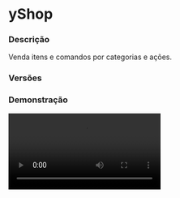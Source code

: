 # yShop
<secondary-label ref="management"/>

### Descrição
Venda itens e comandos por categorias e ações.

### Versões
<secondary-label ref="1.8"/>
<secondary-label ref="1.9"/>
<secondary-label ref="1.10"/>
<secondary-label ref="1.11"/>
<secondary-label ref="1.12"/>
<secondary-label ref="1.13"/>
<secondary-label ref="1.14"/>
<secondary-label ref="1.15"/>
<secondary-label ref="1.16"/>
<secondary-label ref="1.17"/>
<secondary-label ref="1.18"/>
<secondary-label ref="1.19"/>
<secondary-label ref="1.20"/>
<secondary-label ref="1.21"/>

### Demonstração
<video src="//www.youtube.com/watch?v=Ram2Shkpca0"/>


<chapter title="Comandos" id="commands" collapsible="true">
<code-block lang="plain text">/yshop setnpc - Setar o NPC
/yshop delnpc - Deletar o NPC
/yshop reload - Recarregar as configurações</code-block>
</chapter>

<chapter title="Permissões" id="permissions" collapsible="true">
<code-block lang="plain text">yshopv2.admin - Permissão para o /yshop</code-block>
</chapter>

## Configuração
<primary-label ref="config"/>
Confira os arquivos de configuração deste plugin e revise os detalhes para garantir uma implementação correta.

<chapter title="Arquivos de Configuração" collapsible="true">
<chapter title="Estrutura do diretório" collapsible="false">
<code-block lang="plain text" ignore-vars="true">
Estrutura do diretório:
└── yShop/
    ├── categorias/
    │    └── padrao.yml
    ├── menus/
    │    ├── confirmacao.yml
    │    └── confirmacao_venda.yml
    ├── bonus.yml
    ├── commands.yml
    ├── config.yml
    ├── data.yml
    ├── descontos.yml
    ├── economies.yml
    └── messages.yml
</code-block>
</chapter>

<chapter title="categorias" collapsible="true">
<chapter title="padrao.yml" collapsible="true">
<code-block lang="yaml" ignore-vars="true">
<![CDATA[
Comandos: [ 'shop' ] #comandos para abrir (deixe [] para não usar)

Permissao: '' #permissao para abrir

# false = abre o shop se o comando começar com /shop -> exemplo: /shop aa
# true = só abre o shop se o comando for igual a /shop
ComandoIgual: false

Tamanho: 27 #tamanho do inventário

Nome: '&7Loja padrão' #nome do inventário

# Som ao abrir a loja
Som: ''

# Ativar a compra de uma quantia customizada via chat
# Só afeta esta categoria
Quantia chat: true

# Ativar a confirmação da compra no menu
Confirmacao: true
#
Itens:
   Item1:
      # Sistema de permissão para comercializar
      Permissao:
         Permissao: ''
         Mensagem: '&cVocê não tem permissão para comprar este item.'
      # necessário para verificar a quantia disponível no inv
      InvStackVerify: 64
      Slot: 10
      Display:
         material: BRICK
         name: '&cCategoria de blocos'
         lore: [ '&7Clique para comprar blocos' ]
      # Caso não queira usar, apague
      Display-Perm:
         material: BRICK
         name: '&cCategoria de blocos'
         lore: [ '&7Clique para comprar blocos', '', '&cVocê não tem permissão.' ]
      # Ação com botão esquerdo
      Acao:
      - '[abrir]blocos.yml'
      # Ação com botão direito
      Acao direito:
      - '[nenhuma]'
      ## Ações: [comprar], [cmd], [cmd_console], [abrir], [nenhuma]
      Comprar:
         # Permitir que os usuários comprem com desconto
         # Padrão: true, mesmo se não estiver definido na config
         # se quiser false, defina aqui.
         Permitir desconto: true
         Usar itens: true
         Usar comandos: true
         # Ao ativar, cada comando será 1 slot
         # Ele poderá comprar só a quantia de slots disponíveis.
         Contabilizar comandos: true
         # Se essa opção estiver true, ele irá executar o comando pela quantidade que o player escolheu na hora na compra, se estiver false, irá adicionar a placeholder {quantia} no comando.
         Repetir comandos: true
         # Executar os comandos após um delay
         # em ticks -> 20t = 1s
         Comandos delay: 0
         Comandos:
         - 'alerta {player} é bonito'
         # Mensagens customizadas ao comprar
         Messages:
            Chat: '&aObrigado &f{player}&a por comprar!'
            Actionbar: '&aObrigado &f{player}&a por comprar!'
            Title: ''
         Itens:
            Pedra preciosa:
               material: STONE
               amount: 64
               name: '&cPedra preciosa'
               glow: true
               lore: [ '&aVocê é um mago' ]
   #
   Item2:
      Slot: 11
      InvStackVerify: 64
      Display:
         material: IRON_INGOT
         name: '&fAlerta de beleza'
         lore:
            - '&7Seu desconto: {desconto}&7.'
            - '&7Seu bônus: {bonus}&7.'
      # Sistema de comprar apenas 1x
      Onetime:
         Ativar: false
         Display:
            material: IRON_INGOT
            name: '&fAlerta de beleza'
            lore: [ '&cEste item já foi adquirido.' ]
      Custos:
         Custo1:
            Display: 'money'
            Tipo: 'money'
            Custo: 1000.0
         Custo2:
            Display: 'Pontos'
            Tipo: 'playerpoints'
            Custo: 10.0
      Custos fragmentos:
         - 'Fragmento1:32'
         - 'Fragmento2:10'
      Acao: '[comprar]'
      Comprar:
         Usar itens: false
         Usar comandos: true
         Contabilizar Comandos: true
         Comandos: ['alerta {player} é bonito']
         Messages:
            Chat: '&aObrigado &f{player}&a por comprar!'
            Actionbar: '&aObrigado &f{player}&a por comprar!'
            Title: ''
         Itens:
            Pedra preciosa:
               material: STONE
               amount: 64
               name: '&cPedra preciosa'
               glow: true
               lore: [ '&aVocê é um mago' ]
      Vender:
         Quantia: 1
         Depositos:
            Deposito1:
               Tipo: 'money'
               Deposito: 100.0
         Item:
            material: STONE
            amount: 1
            name: '&cPedra preciosa'
            glow: true
            lore: [ '&aVocê é um mago' ]
   #

]]>
</code-block>
</chapter>

</chapter>

<chapter title="menus" collapsible="true">
<chapter title="confirmacao.yml" collapsible="true">
<code-block lang="yaml" ignore-vars="true">
<![CDATA[
Nome: '&8Confirmação de compra'
Tamanho: 27
Item slot: 13
Itens:
   Confirmar:
      Slot: 11
      CustomSkull: false #se colocar true, coloque o URL
      URL: ''
      ID: 35
      Data: 5
      Glow: false
      Name: '&aConfirmar'
      Lore:
      - '&7Quantia a ser comprada: &a{quantia}&7.'
      - '&7Seu desconto: {desconto}&7.'
      - '&7Valor total: &c{playerpoints} pontos e {money} coins&7.'
      - ''
      - '&7Clique para &aconfirmar&7 a compra.'
   Cancelar:
      Slot: 15
      CustomSkull: false #se colocar true, coloque o URL
      URL: ''
      ID: 35
      Data: 14
      Glow: false
      Name: '&cCancelar'
      Lore:
      - '&7Clique para &ccancelar&7 a compra.'

]]>
</code-block>
</chapter>

<chapter title="confirmacao_venda.yml" collapsible="true">
<code-block lang="yaml" ignore-vars="true">
<![CDATA[
Nome: '&8Confirmação de venda'
Tamanho: 27
Item slot: 13
Itens:
   Confirmar:
      Slot: 11
      CustomSkull: false #se colocar true, coloque o URL
      URL: ''
      ID: 35
      Data: 5
      Glow: false
      Name: '&aConfirmar'
      Lore:
      - '&7Quantia a ser vendida: &a{quantia}&7.'
      - '&7Seu bônus: {bonus}&7.'
      - '&7Valor total: &c{playerpoints} pontos e {money} coins&7.'
      - ''
      - '&7Clique para &aconfirmar&7 a venda.'
   Cancelar:
      Slot: 15
      CustomSkull: false #se colocar true, coloque o URL
      URL: ''
      ID: 35
      Data: 14
      Glow: false
      Name: '&cCancelar'
      Lore:
      - '&7Clique para &ccancelar&7 a venda.'

]]>
</code-block>
</chapter>

</chapter>

<chapter title="bonus.yml" collapsible="true">
<code-block lang="yaml" ignore-vars="true">
<![CDATA[
Bonus:
   VIP:
      Permissao: 'yshopv2.vip'
      Bonus: 10.0
      Ordem: 1
]]>
</code-block>
</chapter>

<chapter title="commands.yml" collapsible="true">
<code-block lang="yaml" ignore-vars="true">
<![CDATA[
#     ___                                          _
#    / __\___  _ __ ___  _ __ ___   __ _ _ __   __| |___
#   / /  / _ \| '_ ` _ \| '_ ` _ \ / _` | '_ \ / _` / __|
#  / /__| (_) | | | | | | | | | | | (_| | | | | (_| \__ \
#  \____/\___/|_| |_| |_|_| |_| |_|\__,_|_| |_|\__,_|___/
#
# Lista de comandos do plugin.

# Utilize "comando|comando" para criar aliases.
# Por exemplo: "gm|gamemode"
# Você pode criar quantas aliases quiser.
commands:
  yshop: 'yshop'
]]>
</code-block>
</chapter>

<chapter title="config.yml" collapsible="true">
<code-block lang="yaml" ignore-vars="true">
<![CDATA[
#         ____  _
#  _   _/ ___|| |__   ___  _ __
# | | | \___ \| '_ \ / _ \| '_ \
# | |_| |___) | | | | (_) | |_) |
#  \__, |____/|_| |_|\___/| .__/
#  |___/                  |_|
#
# Modo de depuração para correção de problemas no plugin.
debug-mode: false

#      ___      _        _
#     /   \__ _| |_ __ _| |__   __ _ ___  ___
#    / /\ / _` | __/ _` | '_ \ / _` / __|/ _ \
#   / /_// (_| | || (_| | |_) | (_| \__ \  __/
#  /___,' \__,_|\__\__,_|_.__/ \__,_|___/\___|
#
# Configurações do banco de dados.

database:
  # Determina o tipo de banco de dados. Valores válidos: [SQLITE, MYSQL, HIKARI (recomendado)]
  storage-type: SQLITE

  # Dados para conexão ao banco de dados MYSQL.
  data:
    # Endereço de conexão do banco de dados. [EX: 127.0.0.1]
    host: localhost
    # Porta de conexão do banco de dados. [EX: 3306]
    port: 3306
    # Nome do banco de dados a ser conectado. [EX: minecraft]
    database: ''
    # Usuário de conexão. [EX: root]
    username: ''
    # Senha do usuário de conexão: [EX: 123]
    password: ''

# Opções gerais
general:
  # Maximo de itens por compra
  max-buy: 64
  # Fechar o menu depois de confirmar
  close-confirm: false
  # Delay entre operações de compra e venda
  # em segundos
  delay: 3
  # Formato do desconto nas mensagens
  format-discount: ' &7( {desconto}% )'
  # Formato do bônus nas mensagens
  format-bonus: ' &7( {bonus}% )'

# Opcoes de configuração do NPC
npc:
  # Skin do NPC
  skin: 'TheThunderGod063'
  # Categoria que irá abrir ao clicar no NPC
  category: 'padrao.yml'
  # Configurações do holograma
  hologram:
    # Altura em relação ao NPC
    offset: 3.1
    # Linhas do holograma
    lines:
      - '&6Shop'
      - '&7Veja os itens à venda.'

# Sistema de bonus
# Será adicionado no próximo update. PORTANTO, DEIXE CONFIGURADO
bonus:
  VIP:
    # Ordem de reconhecimento da permissão
    order: 1
    # Permissão para ser reconhecido
    permission: 'yshop.vip'
    # Porcentagem do bônus
    bonus: 10.0

# Sistema de descontos
# Será adicionado no próximo update. PORTANTO, DEIXE CONFIGURADO
discount:
  VIP:
    # Ordem de reconhecimento da permissão
    order: 1
    # Permissão para ser reconhecido
    permission: 'yshop.vip'
    # Porcentagem do desconto
    discount: 10.0
]]>
</code-block>
</chapter>

<chapter title="data.yml" collapsible="true">
<code-block lang="yaml" ignore-vars="true">
<![CDATA[
Npc local: 'none'

Data: {}
]]>
</code-block>
</chapter>

<chapter title="descontos.yml" collapsible="true">
<code-block lang="yaml" ignore-vars="true">
<![CDATA[
Descontos:
   VIP:
      Permissao: 'yshopv2.vip'
      Desconto: 10.0
      Ordem: 1
]]>
</code-block>
</chapter>

<chapter title="economies.yml" collapsible="true">
<code-block lang="yaml" ignore-vars="true">
<![CDATA[
#  _____                                  _
# | ____| ___  ___  _ __   ___  _ __ ___ (_) ___  ___
# |  _|  / __|/ _ \| '_ \ / _ \| '_ ` _ \| |/ _ \/ __|
# | |___| (__| (_) | | | | (_) | | | | | | |  __/\__ \
# |_____|\___|\___/|_| |_|\___/|_| |_| |_|_|\___||___/

# Providers disponíveis:
#
#   AtlasEconomiaSecundaria, AtlasMinas, AtlasMinasV2,
#   JH_Shop, LegendaryEconomy, NextCash, PlayerPoints,
#   StormEconomiaSecundaria, StormMinas, TGCash,
#   yAlmas, yPoints, yRankup,
#   Vault
#

economies:
  money:
    # Coloque o nome do plugin
    # Para money deixe Money
    provider: 'Money'
    # Formato inteiro
    display: 'Dinheiro'
    # Formato abreviado
    abbreviated: 'coins'
    # Símbolo para por nas mensagens
    symbol: '$'
    # Permitir que comercializem na loja com o jogador offline
    allow-offline: true
    # Permissão para o usuário conseguir definir esta economia
    permission: 'yshop.provider.money'
]]>
</code-block>
</chapter>

<chapter title="messages.yml" collapsible="true">
<code-block lang="yaml" ignore-vars="true">
<![CDATA[
#
#    /\/\   ___  ___ ___  __ _  __ _  ___  ___
#   /    \ / _ \/ __/ __|/ _` |/ _` |/ _ \/ __|
#  / /\/\ \  __/\__ \__ \ (_| | (_| |  __/\__ \
#  \/    \/\___||___/___/\__,_|\__, |\___||___/
#                              |___/
#
# Plugin messages

chat:
  syntax: '&cUse: /{command} {syntax}'
  target: '&cJogador {player} não encontrado.'
  number: '&cO argumento não é um número.'
  permission: '&cVocê não tem permissão para fazer isto.'
  console: '&cApenas jogadores in-game podem realizar esta ação.'
  cancelled: '&cVocê cancelou a ação.'
  reload: '&aConfigurações recarregadas com sucesso.'
  help: |

    &a/yshop setnpc &8- &7Seta o NPC.
    &a/yshop delnpc &8- &7Deleta o NPC.
    &a/yshop reload &8- &7Recarrega as configurações.

  yourself: '&cVocê não pode realizar esta ação à si mesmo.'
  no-balance: '&cVocê não possui a quantia &7{quantia} em &7{tipo}&c.'
  action-found: '&cA ação não foi encontrada.'
  category-found: '&cA categoria não foi encontrada.'
  buy-max: '&cDesculpe, o valor máximo por compra é de 64.'
  inv-full: '&cSeu inventário não tem espaço suficiente.'
  bought: '&aVocê adquiriu produtos no shop.'
  fragment-has: '&cVocê não possui fragmentos suficientes.'
  sold: '&aVocê vendeu produtos no shop.' #deixe '' para não usar
  sell-has: '&aVocê não tem {amount} itens para vender.'
  delay: '&c&lERRO! &cAguarde &e{time} &cpara comercializar na loja novamente.'
  digit: |
    &r
    &aDigite a quantia que deseja comprar do item {item}&a.
    &r
    &7Preços:
    &7> &fMoney: &a{money}&7.
    &7> &fPoints: &a{playerpoints}&7.
    &r
    &7Seu desconto:{desconto}&7.
    &r
    &7para cancelar digite &ncancelar&7.
    &r
  digit-sell: |
    &r
    &aDigite a quantia que deseja vender do item {item}&a.
    &r
    &7Valor de cada:
    &7> &fMoney: &a{money}&7.
    &7> &fPoints: &a{playerpoints}&7.
    &r
    &7Seu bonus:{bonus}&7.
    &r
    &7para cancelar digite &ncancelar&7.
    &r
  npc-set: '&aNPC do shop setado com sucesso.'
  npc-removed: '&aNPC do shop removido com sucesso'
  npc-found: '&cO NPC não está setado.'
]]>
</code-block>
</chapter>

</chapter>
<chapter title="Arquivos de Configuração" collapsible="true">
<chapter title="Estrutura do diretório" collapsible="false">
<code-block lang="plain text" ignore-vars="true">
Estrutura do diretório:
└── yShop/
    ├── categorias/
    │    └── padrao.yml
    ├── menus/
    │    ├── confirmacao.yml
    │    └── confirmacao_venda.yml
    ├── bonus.yml
    ├── commands.yml
    ├── config.yml
    ├── data.yml
    ├── descontos.yml
    ├── economies.yml
    └── messages.yml
</code-block>
</chapter>

<chapter title="categorias" collapsible="true">
<chapter title="padrao.yml" collapsible="true">
<code-block lang="yaml" ignore-vars="true">
<![CDATA[
Comandos: [ 'shop' ] #comandos para abrir (deixe [] para não usar)

Permissao: '' #permissao para abrir

# false = abre o shop se o comando começar com /shop -> exemplo: /shop aa
# true = só abre o shop se o comando for igual a /shop
ComandoIgual: false

Tamanho: 27 #tamanho do inventário

Nome: '&7Loja padrão' #nome do inventário

# Som ao abrir a loja
Som: ''

# Ativar a compra de uma quantia customizada via chat
# Só afeta esta categoria
Quantia chat: true

# Ativar a confirmação da compra no menu
Confirmacao: true
#
Itens:
   Item1:
      # Sistema de permissão para comercializar
      Permissao:
         Permissao: ''
         Mensagem: '&cVocê não tem permissão para comprar este item.'
      # necessário para verificar a quantia disponível no inv
      InvStackVerify: 64
      Slot: 10
      Display:
         material: BRICK
         name: '&cCategoria de blocos'
         lore: [ '&7Clique para comprar blocos' ]
      # Caso não queira usar, apague
      Display-Perm:
         material: BRICK
         name: '&cCategoria de blocos'
         lore: [ '&7Clique para comprar blocos', '', '&cVocê não tem permissão.' ]
      # Ação com botão esquerdo
      Acao:
      - '[abrir]blocos.yml'
      # Ação com botão direito
      Acao direito:
      - '[nenhuma]'
      ## Ações: [comprar], [cmd], [cmd_console], [abrir], [nenhuma]
      Comprar:
         # Permitir que os usuários comprem com desconto
         # Padrão: true, mesmo se não estiver definido na config
         # se quiser false, defina aqui.
         Permitir desconto: true
         Usar itens: true
         Usar comandos: true
         # Ao ativar, cada comando será 1 slot
         # Ele poderá comprar só a quantia de slots disponíveis.
         Contabilizar comandos: true
         # Se essa opção estiver true, ele irá executar o comando pela quantidade que o player escolheu na hora na compra, se estiver false, irá adicionar a placeholder {quantia} no comando.
         Repetir comandos: true
         # Executar os comandos após um delay
         # em ticks -> 20t = 1s
         Comandos delay: 0
         Comandos:
         - 'alerta {player} é bonito'
         # Mensagens customizadas ao comprar
         Messages:
            Chat: '&aObrigado &f{player}&a por comprar!'
            Actionbar: '&aObrigado &f{player}&a por comprar!'
            Title: ''
         Itens:
            Pedra preciosa:
               material: STONE
               amount: 64
               name: '&cPedra preciosa'
               glow: true
               lore: [ '&aVocê é um mago' ]
   #
   Item2:
      Slot: 11
      InvStackVerify: 64
      Display:
         material: IRON_INGOT
         name: '&fAlerta de beleza'
         lore:
            - '&7Seu desconto: {desconto}&7.'
            - '&7Seu bônus: {bonus}&7.'
      # Sistema de comprar apenas 1x
      Onetime:
         Ativar: false
         Display:
            material: IRON_INGOT
            name: '&fAlerta de beleza'
            lore: [ '&cEste item já foi adquirido.' ]
      Custos:
         Custo1:
            Display: 'Money'
            Tipo: 'Money'
            Custo: 1000.0
         Custo2:
            Display: 'Pontos'
            Tipo: 'PlayerPoints'
            Custo: 10.0
      Custos fragmentos:
         - 'Fragmento1:32'
         - 'Fragmento2:10'
      Acao: '[comprar]'
      Comprar:
         Usar itens: false
         Usar comandos: true
         Contabilizar Comandos: true
         Comandos: ['alerta {player} é bonito']
         Messages:
            Chat: '&aObrigado &f{player}&a por comprar!'
            Actionbar: '&aObrigado &f{player}&a por comprar!'
            Title: ''
         Itens:
            Pedra preciosa:
               material: STONE
               amount: 64
               name: '&cPedra preciosa'
               glow: true
               lore: [ '&aVocê é um mago' ]
      Vender:
         Quantia: 1
         Depositos:
            Deposito1:
               Tipo: 'Money'
               Deposito: 100.0
         Item:
            material: STONE
            amount: 1
            name: '&cPedra preciosa'
            glow: true
            lore: [ '&aVocê é um mago' ]
   #

]]>
</code-block>
</chapter>

</chapter>

<chapter title="menus" collapsible="true">
<chapter title="confirmacao.yml" collapsible="true">
<code-block lang="yaml" ignore-vars="true">
<![CDATA[
Nome: '&8Confirmação de compra'
Tamanho: 27
Item slot: 13
Itens:
   Confirmar:
      Slot: 11
      CustomSkull: false #se colocar true, coloque o URL
      URL: ''
      ID: 35
      Data: 5
      Glow: false
      Name: '&aConfirmar'
      Lore:
      - '&7Quantia a ser comprada: &a{quantia}&7.'
      - '&7Seu desconto: {desconto}&7.'
      - '&7Valor total: &c{PlayerPoints} pontos e {Money} coins&7.'
      - ''
      - '&7Clique para &aconfirmar&7 a compra.'
   Cancelar:
      Slot: 15
      CustomSkull: false #se colocar true, coloque o URL
      URL: ''
      ID: 35
      Data: 14
      Glow: false
      Name: '&cCancelar'
      Lore:
      - '&7Clique para &ccancelar&7 a compra.'

]]>
</code-block>
</chapter>

<chapter title="confirmacao_venda.yml" collapsible="true">
<code-block lang="yaml" ignore-vars="true">
<![CDATA[
Nome: '&8Confirmação de venda'
Tamanho: 27
Item slot: 13
Itens:
   Confirmar:
      Slot: 11
      CustomSkull: false #se colocar true, coloque o URL
      URL: ''
      ID: 35
      Data: 5
      Glow: false
      Name: '&aConfirmar'
      Lore:
      - '&7Quantia a ser vendida: &a{quantia}&7.'
      - '&7Seu bônus: {bonus}&7.'
      - '&7Valor total: &c{PlayerPoints} pontos e {Money} coins&7.'
      - ''
      - '&7Clique para &aconfirmar&7 a venda.'
   Cancelar:
      Slot: 15
      CustomSkull: false #se colocar true, coloque o URL
      URL: ''
      ID: 35
      Data: 14
      Glow: false
      Name: '&cCancelar'
      Lore:
      - '&7Clique para &ccancelar&7 a venda.'

]]>
</code-block>
</chapter>

</chapter>

<chapter title="bonus.yml" collapsible="true">
<code-block lang="yaml" ignore-vars="true">
<![CDATA[
Bonus:
   VIP:
      Permissao: 'yshopv2.vip'
      Bonus: 10.0
      Ordem: 1
]]>
</code-block>
</chapter>

<chapter title="commands.yml" collapsible="true">
<code-block lang="yaml" ignore-vars="true">
<![CDATA[
#     ___                                          _
#    / __\___  _ __ ___  _ __ ___   __ _ _ __   __| |___
#   / /  / _ \| '_ ` _ \| '_ ` _ \ / _` | '_ \ / _` / __|
#  / /__| (_) | | | | | | | | | | | (_| | | | | (_| \__ \
#  \____/\___/|_| |_| |_|_| |_| |_|\__,_|_| |_|\__,_|___/
#
# Lista de comandos do plugin.

# Utilize "comando|comando" para criar aliases.
# Por exemplo: "gm|gamemode"
# Você pode criar quantas aliases quiser.
commands:
  yshop: 'yshop'
]]>
</code-block>
</chapter>

<chapter title="config.yml" collapsible="true">
<code-block lang="yaml" ignore-vars="true">
<![CDATA[
#         ____  _
#  _   _/ ___|| |__   ___  _ __
# | | | \___ \| '_ \ / _ \| '_ \
# | |_| |___) | | | | (_) | |_) |
#  \__, |____/|_| |_|\___/| .__/
#  |___/                  |_|
#
# Modo de depuração para correção de problemas no plugin.
debug-mode: false

#      ___      _        _
#     /   \__ _| |_ __ _| |__   __ _ ___  ___
#    / /\ / _` | __/ _` | '_ \ / _` / __|/ _ \
#   / /_// (_| | || (_| | |_) | (_| \__ \  __/
#  /___,' \__,_|\__\__,_|_.__/ \__,_|___/\___|
#
# Configurações do banco de dados.

database:
  # Determina o tipo de banco de dados. Valores válidos: [SQLITE, MYSQL, HIKARI (recomendado)]
  storage-type: SQLITE

  # Dados para conexão ao banco de dados MYSQL.
  data:
    # Endereço de conexão do banco de dados. [EX: 127.0.0.1]
    host: localhost
    # Porta de conexão do banco de dados. [EX: 3306]
    port: 3306
    # Nome do banco de dados a ser conectado. [EX: minecraft]
    database: ''
    # Usuário de conexão. [EX: root]
    username: ''
    # Senha do usuário de conexão: [EX: 123]
    password: ''

# Opções gerais
general:
  # Maximo de itens por compra
  max-buy: 64
  # Fechar o menu depois de confirmar
  close-confirm: false
  # Delay entre operações de compra e venda
  # em segundos
  delay: 3
  # Formato do desconto nas mensagens
  format-discount: ' &7( {desconto}% )'
  # Formato do bônus nas mensagens
  format-bonus: ' &7( {bonus}% )'

# Opcoes de configuração do NPC
npc:
  # Skin do NPC
  skin: 'TheThunderGod063'
  # Categoria que irá abrir ao clicar no NPC
  category: 'padrao.yml'
  # Configurações do holograma
  hologram:
    # Altura em relação ao NPC
    offset: 3.1
    # Linhas do holograma
    lines:
      - '&6Shop'
      - '&7Veja os itens à venda.'

# Sistema de bonus
# Será adicionado no próximo update. PORTANTO, DEIXE CONFIGURADO
bonus:
  VIP:
    # Ordem de reconhecimento da permissão
    order: 1
    # Permissão para ser reconhecido
    permission: 'yshop.vip'
    # Porcentagem do bônus
    bonus: 10.0

# Sistema de descontos
# Será adicionado no próximo update. PORTANTO, DEIXE CONFIGURADO
discount:
  VIP:
    # Ordem de reconhecimento da permissão
    order: 1
    # Permissão para ser reconhecido
    permission: 'yshop.vip'
    # Porcentagem do desconto
    discount: 10.0
]]>
</code-block>
</chapter>

<chapter title="data.yml" collapsible="true">
<code-block lang="yaml" ignore-vars="true">
<![CDATA[
Npc local: 'none'

Data: {}
]]>
</code-block>
</chapter>

<chapter title="descontos.yml" collapsible="true">
<code-block lang="yaml" ignore-vars="true">
<![CDATA[
Descontos:
   VIP:
      Permissao: 'yshopv2.vip'
      Desconto: 10.0
      Ordem: 1
]]>
</code-block>
</chapter>

<chapter title="economies.yml" collapsible="true">
<code-block lang="yaml" ignore-vars="true">
<![CDATA[
#  _____                                  _
# | ____| ___  ___  _ __   ___  _ __ ___ (_) ___  ___
# |  _|  / __|/ _ \| '_ \ / _ \| '_ ` _ \| |/ _ \/ __|
# | |___| (__| (_) | | | | (_) | | | | | | |  __/\__ \
# |_____|\___|\___/|_| |_|\___/|_| |_| |_|_|\___||___/

# Providers disponíveis:
#
#   AtlasEconomiaSecundaria, AtlasMinas, AtlasMinasV2,
#   JH_Shop, LegendaryEconomy, NextCash, PlayerPoints,
#   StormEconomiaSecundaria, StormMinas, TGCash,
#   yAlmas, yPoints, yRankup,
#   Vault
#

economies:
  money:
    # Coloque o nome do plugin
    # Para money deixe Money
    provider: 'Money'
    # Formato inteiro
    display: 'Dinheiro'
    # Formato abreviado
    abbreviated: 'coins'
    # Permitir que comercializem na loja com o jogador offline
    allow-offline: true
    # Permissão para o usuário conseguir definir esta economia
    permission: 'yshop.provider.money'
]]>
</code-block>
</chapter>

<chapter title="messages.yml" collapsible="true">
<code-block lang="yaml" ignore-vars="true">
<![CDATA[
#
#    /\/\   ___  ___ ___  __ _  __ _  ___  ___
#   /    \ / _ \/ __/ __|/ _` |/ _` |/ _ \/ __|
#  / /\/\ \  __/\__ \__ \ (_| | (_| |  __/\__ \
#  \/    \/\___||___/___/\__,_|\__, |\___||___/
#                              |___/
#
# Plugin messages

chat:
  syntax: '&cUse: /{command} {syntax}'
  target: '&cJogador {player} não encontrado.'
  number: '&cO argumento não é um número.'
  permission: '&cVocê não tem permissão para fazer isto.'
  console: '&cApenas jogadores in-game podem realizar esta ação.'
  cancelled: '&cVocê cancelou a ação.'
  reload: '&aConfigurações recarregadas com sucesso.'
  help: |

    &a/yshop setnpc &8- &7Seta o NPC.
    &a/yshop delnpc &8- &7Deleta o NPC.
    &a/yshop reload &8- &7Recarrega as configurações.

  yourself: '&cVocê não pode realizar esta ação à si mesmo.'
  no-balance: '&cVocê não possui a quantia &7{quantia} em &7{tipo}&c.'
  action-found: '&cA ação não foi encontrada.'
  category-found: '&cA categoria não foi encontrada.'
  buy-max: '&cDesculpe, o valor máximo por compra é de 64.'
  inv-full: '&cSeu inventário não tem espaço suficiente.'
  bought: '&aVocê adquiriu produtos no shop.'
  fragment-has: '&cVocê não possui fragmentos suficientes.'
  sold: '&aVocê vendeu produtos no shop.' #deixe '' para não usar
  sell-has: '&aVocê não tem {amount} itens para vender.'
  delay: '&c&lERRO! &cAguarde &e{time} &cpara comercializar na loja novamente.'
  digit: |
    &r
    &aDigite a quantia que deseja comprar do item {item}&a.
    &r
    &7Preços:
    &7> &fMoney: &a{Money}&7.
    &7> &fPoints: &a{PlayerPoints}&7.
    &r
    &7Seu desconto:{desconto}&7.
    &r
    &7para cancelar digite &ncancelar&7.
    &r
  digit-sell: |
    &r
    &aDigite a quantia que deseja vender do item {item}&a.
    &r
    &7Valor de cada:
    &7> &fMoney: &a{Money}&7.
    &7> &fPoints: &a{PlayerPoints}&7.
    &r
    &7Seu bonus:{bonus}&7.
    &r
    &7para cancelar digite &ncancelar&7.
    &r
  npc-set: '&aNPC do shop setado com sucesso.'
  npc-removed: '&aNPC do shop removido com sucesso'
  npc-found: '&cO NPC não está setado.'
]]>
</code-block>
</chapter>

</chapter>
<chapter title="Arquivos de Configuração" collapsible="true">
<chapter title="Estrutura do diretório" collapsible="false">
<code-block lang="plain text" ignore-vars="true">
Estrutura do diretório:
└── yShop/
    ├── categorias/
    │    └── padrao.yml
    ├── menus/
    │    ├── confirmacao.yml
    │    └── confirmacao_venda.yml
    ├── bonus.yml
    ├── config.yml
    ├── data.yml
    ├── descontos.yml
    └── economies.yml
</code-block>
</chapter>

<chapter title="categorias" collapsible="true">
<chapter title="padrao.yml" collapsible="true">
<code-block lang="yaml" ignore-vars="true">
<![CDATA[
Comandos: [ 'shop' ] #comandos para abrir (deixe [] para não usar)

Permissao: '' #permissao para abrir

# false = abre o shop se o comando começar com /shop -> exemplo: /shop aa
# true = só abre o shop se o comando for igual a /shop
ComandoIgual: false

Tamanho: 27 #tamanho do inventário

Nome: '&7Loja padrão' #nome do inventário

# Som ao abrir a loja
Som: ''

# Ativar a compra de uma quantia customizada via chat
# Só afeta esta categoria
Quantia chat: true

# Ativar a confirmação da compra no menu
Confirmacao: true
#
Itens:
   Item1:
      # Sistema de permissão para comercializar
      Permissao:
         Permissao: ''
         Mensagem: '&cVocê não tem permissão para comprar este item.'
      # necessário para verificar a quantia disponível no inv
      InvStackVerify: 64
      Slot: 10
      Display:
         material: BRICK
         name: '&cCategoria de blocos'
         lore: [ '&7Clique para comprar blocos' ]
      # Caso não queira usar, apague
      Display-Perm:
         material: BRICK
         name: '&cCategoria de blocos'
         lore: [ '&7Clique para comprar blocos', '', '&cVocê não tem permissão.' ]
      # Ação com botão esquerdo
      Acao:
      - '[abrir]blocos.yml'
      # Ação com botão direito
      Acao direito:
      - '[nenhuma]'
      ## Ações: [comprar], [cmd], [cmd_console], [abrir], [nenhuma]
      Comprar:
         # Permitir que os usuários comprem com desconto
         # Padrão: true, mesmo se não estiver definido na config
         # se quiser false, defina aqui.
         Permitir desconto: true
         Usar itens: true
         Usar comandos: true
         # Ao ativar, cada comando será 1 slot
         # Ele poderá comprar só a quantia de slots disponíveis.
         Contabilizar comandos: true
         # Se essa opção estiver true, ele irá executar o comando pela quantidade que o player escolheu na hora na compra, se estiver false, irá adicionar a placeholder {quantia} no comando.
         Repetir comandos: true
         # Executar os comandos após um delay
         # em ticks -> 20t = 1s
         Comandos delay: 0
         Comandos:
         - 'alerta {player} é bonito'
         # Mensagens customizadas ao comprar
         Messages:
            Chat: '&aObrigado &f{player}&a por comprar!'
            Actionbar: '&aObrigado &f{player}&a por comprar!'
            Title: ''
         Itens:
            Pedra preciosa:
               material: STONE
               amount: 64
               name: '&cPedra preciosa'
               glow: true
               lore: [ '&aVocê é um mago' ]
   #
   Item2:
      Slot: 11
      InvStackVerify: 64
      Display:
         material: IRON_INGOT
         name: '&fAlerta de beleza'
         lore:
            - '&7Seu desconto: {desconto}&7.'
            - '&7Seu bônus: {bonus}&7.'
      Custos:
         Custo1:
            Display: 'Money'
            Tipo: 'Money'
            Custo: 1000.0
         Custo2:
            Display: 'Pontos'
            Tipo: 'PlayerPoints'
            Custo: 10.0
      Custos fragmentos:
         - 'Fragmento1:32'
         - 'Fragmento2:10'
      Acao: '[comprar]'
      Comprar:
         Usar itens: false
         Usar comandos: true
         Contabilizar Comandos: true
         Comandos: ['alerta {player} é bonito']
         Messages:
            Chat: '&aObrigado &f{player}&a por comprar!'
            Actionbar: '&aObrigado &f{player}&a por comprar!'
            Title: ''
         Itens:
            Pedra preciosa:
               material: STONE
               amount: 64
               name: '&cPedra preciosa'
               glow: true
               lore: [ '&aVocê é um mago' ]
      Vender:
         Quantia: 1
         Depositos:
            Deposito1:
               Tipo: 'Money'
               Deposito: 100.0
         Item:
            material: STONE
            amount: 1
            name: '&cPedra preciosa'
            glow: true
            lore: [ '&aVocê é um mago' ]
   #

]]>
</code-block>
</chapter>

</chapter>

<chapter title="menus" collapsible="true">
<chapter title="confirmacao.yml" collapsible="true">
<code-block lang="yaml" ignore-vars="true">
<![CDATA[
Nome: '&8Confirmação de compra'
Tamanho: 27
Item slot: 13
Itens:
   Confirmar:
      Slot: 11
      CustomSkull: false #se colocar true, coloque o URL
      URL: ''
      ID: 35
      Data: 5
      Glow: false
      Name: '&aConfirmar'
      Lore:
      - '&7Quantia a ser comprada: &a{quantia}&7.'
      - '&7Seu desconto: {desconto}&7.'
      - '&7Valor total: &c{PlayerPoints} pontos e {Money} coins&7.'
      - ''
      - '&7Clique para &aconfirmar&7 a compra.'
   Cancelar:
      Slot: 15
      CustomSkull: false #se colocar true, coloque o URL
      URL: ''
      ID: 35
      Data: 14
      Glow: false
      Name: '&cCancelar'
      Lore:
      - '&7Clique para &ccancelar&7 a compra.'

]]>
</code-block>
</chapter>

<chapter title="confirmacao_venda.yml" collapsible="true">
<code-block lang="yaml" ignore-vars="true">
<![CDATA[
Nome: '&8Confirmação de venda'
Tamanho: 27
Item slot: 13
Itens:
   Confirmar:
      Slot: 11
      CustomSkull: false #se colocar true, coloque o URL
      URL: ''
      ID: 35
      Data: 5
      Glow: false
      Name: '&aConfirmar'
      Lore:
      - '&7Quantia a ser vendida: &a{quantia}&7.'
      - '&7Seu bônus: {bonus}&7.'
      - '&7Valor total: &c{PlayerPoints} pontos e {Money} coins&7.'
      - ''
      - '&7Clique para &aconfirmar&7 a venda.'
   Cancelar:
      Slot: 15
      CustomSkull: false #se colocar true, coloque o URL
      URL: ''
      ID: 35
      Data: 14
      Glow: false
      Name: '&cCancelar'
      Lore:
      - '&7Clique para &ccancelar&7 a venda.'

]]>
</code-block>
</chapter>

</chapter>

<chapter title="bonus.yml" collapsible="true">
<code-block lang="yaml" ignore-vars="true">
<![CDATA[
Bonus:
   VIP:
      Permissao: 'yshopv2.vip'
      Bonus: 10.0
      Ordem: 1
]]>
</code-block>
</chapter>

<chapter title="config.yml" collapsible="true">
<code-block lang="yaml" ignore-vars="true">
<![CDATA[
# Comandos e aliases do plugin
Comando:
  Comando: 'yshop'
  Aliases: []

# Opcoes de configuração do NPC
NPC:
  ID: 9232744
  Skin: 'TheThunderGod063'
  Categoria: 'padrao.yml'
  Holograma:
    Altura: 3.1
    Holograma:
      - '&6Shop'
      - '&7Veja os itens à venda.'

# Maximo de itens por compra
Maximo por compra: 64

# Fechar o menu depois de confirmar
Fechar confirmar: false

# Delay entre operações de compra e venda
# em segundos
Delay: 3

# Mensagens do plugin
Mensagens:
  Permissao: '&cVocê não tem permissão para isto.'
  Cancelou: '&cVocê cancelou a compra.'
  Nao e numero: '&cO argumento não é um número.'
  Acao inexistente: '&cA ação não foi encontrada.'
  Categoria inexistente: '&cA categoria não foi encontrada.'
  Nao tem pontos: '&cDesculpe, mas você não possui a quantia necessária de pontos, &7{quantia} pontos&c.'
  Nao tem money: '&cDesculpe, mas você não possui a quantia necessária de money, &7{quantia} money&c.'
  Maximo: '&cDesculpe, o valor máximo por compra é de 64.'
  Inv cheio: '&cSeu inventário não tem espaço suficiente.'
  Comprou: '&aVocê adquiriu produtos no shop.' #deixe '' para não usar
  Nao possui: '&cVocê não possui a quantia &7{quantia} em &7{tipo}&c.'
  Desabilitado: '&cEste plugin &f{plugin}&c não está ligado.'
  Setado: '&aNPC da pesca setado com sucesso.'
  Removido: '&aNPC da pesca removido com sucesso'
  Nao setado: '&cO NPC não está setado.'
  Fragmento suficiente: '&cVocê não possui fragmentos suficientes.'
  Vendeu: '&aVocê vendeu produtos no shop.' #deixe '' para não usar
  Vendeu suficiente: '&aVocê não tem {amount} itens para vender.'
  Delay: '&c&lERRO! &cAguarde &e{time} &cpara comercializar na loja novamente.'
  Digite:
    - ''
    - '&aDigite a quantia que deseja comprar do item {item}&a.'
    - ''
    - '&7Preços:'
    - '&7> &fMoney: &a{Money}&7.'
    - '&7> &fPoints: &a{PlayerPoints}&7.'
    - ''
    - '&7Seu desconto:{desconto}&7.'
    - ''
    - '&7para cancelar digite &ncancelar&7.'
    - ''
  Digite venda:
    - ''
    - '&aDigite a quantia que deseja vender do item {item}&a.'
    - ''
    - '&7Valor de cada:'
    - '&7> &fMoney: &a{Money}&7.'
    - '&7> &fPoints: &a{PlayerPoints}&7.'
    - ''
    - '&7Seu bonus:{bonus}&7.'
    - ''
    - '&7para cancelar digite &ncancelar&7.'
    - ''

# Formatador de mensagens
Formatador:
  Money: '&aMoney'
  Points: '&6Cash'
  Desconto: ' &7( {desconto}% )'
  Bonus: ' &7( {bonus}% )'
]]>
</code-block>
</chapter>

<chapter title="data.yml" collapsible="true">
<code-block lang="yaml" ignore-vars="true">
<![CDATA[
Npc local: 'none'

Data: {}
]]>
</code-block>
</chapter>

<chapter title="descontos.yml" collapsible="true">
<code-block lang="yaml" ignore-vars="true">
<![CDATA[
Descontos:
   VIP:
      Permissao: 'yshopv2.vip'
      Desconto: 10.0
      Ordem: 1
]]>
</code-block>
</chapter>

<chapter title="economies.yml" collapsible="true">
<code-block lang="yaml" ignore-vars="true">
<![CDATA[
#  _____                                  _
# | ____| ___  ___  _ __   ___  _ __ ___ (_) ___  ___
# |  _|  / __|/ _ \| '_ \ / _ \| '_ ` _ \| |/ _ \/ __|
# | |___| (__| (_) | | | | (_) | | | | | | |  __/\__ \
# |_____|\___|\___/|_| |_|\___/|_| |_| |_|_|\___||___/

# Providers disponíveis:
#
#   AtlasEconomiaSecundaria, AtlasMinas, AtlasMinasV2,
#   JH_Shop, LegendaryEconomy, NextCash, PlayerPoints,
#   StormEconomiaSecundaria, StormMinas, TGCash,
#   yAlmas, yPoints, yRankup,
#   Vault
#

economies:
  money:
    # Coloque o nome do plugin
    # Para money deixe Money
    provider: 'Money'
    # Formato inteiro
    display: 'Dinheiro'
    # Formato abreviado
    abbreviated: 'coins'
    # Permitir que comercializem na loja com o jogador offline
    allow-offline: true
    # Permissão para o usuário conseguir definir esta economia
    permission: 'yshop.provider.money'
]]>
</code-block>
</chapter>

</chapter>
<chapter title="Arquivos de Configuração" collapsible="true">
<chapter title="Estrutura do diretório" collapsible="false">
<code-block lang="plain text" ignore-vars="true">
Estrutura do diretório:
└── yShop/
    ├── categorias/
    │    └── padrao.yml
    ├── menus/
    │    ├── confirmacao.yml
    │    └── confirmacao_venda.yml
    ├── bonus.yml
    ├── config.yml
    ├── descontos.yml
    └── economies.yml
</code-block>
</chapter>

<chapter title="categorias" collapsible="true">
<chapter title="padrao.yml" collapsible="true">
<code-block lang="yaml" ignore-vars="true">
<![CDATA[
Comandos: [ 'shop' ] #comandos para abrir (deixe [] para não usar)

Permissao: '' #permissao para abrir

# false = abre o shop se o comando começar com /shop -> exemplo: /shop aa
# true = só abre o shop se o comando for igual a /shop
ComandoIgual: false

Tamanho: 27 #tamanho do inventário

Nome: '&7Loja padrão' #nome do inventário

# Som ao abrir a loja
Som: ''

# Ativar a compra de uma quantia customizada via chat
# Só afeta esta categoria
Quantia chat: true

# Ativar a confirmação da compra no menu
Confirmacao: true
#
Itens:
   Item1:
      # Sistema de permissão para comercializar
      Permissao:
         Permissao: ''
         Mensagem: '&cVocê não tem permissão para comprar este item.'
      # necessário para verificar a quantia disponível no inv
      InvStackVerify: 64
      Slot: 10
      Display:
         material: BRICK
         name: '&cCategoria de blocos'
         lore: [ '&7Clique para comprar blocos' ]
      # Caso não queira usar, apague
      Display-Perm:
         material: BRICK
         name: '&cCategoria de blocos'
         lore: [ '&7Clique para comprar blocos', '', '&cVocê não tem permissão.' ]
      # Ação com botão esquerdo
      Acao:
      - '[abrir]blocos.yml'
      # Ação com botão direito
      Acao direito:
      - '[nenhuma]'
      ## Ações: [comprar], [cmd], [cmd_console], [abrir], [nenhuma]
      Comprar:
         # Permitir que os usuários comprem com desconto
         # Padrão: true, mesmo se não estiver definido na config
         # se quiser false, defina aqui.
         Permitir desconto: true
         Usar itens: true
         Usar comandos: true
         # Ao ativar, cada comando será 1 slot
         # Ele poderá comprar só a quantia de slots disponíveis.
         Contabilizar comandos: true
         # Se essa opção estiver true, ele irá executar o comando pela quantidade que o player escolheu na hora na compra, se estiver false, irá adicionar a placeholder {quantia} no comando.
         Repetir comandos: true
         Comandos:
         - 'alerta {player} é bonito'
         # Mensagens customizadas ao comprar
         Messages:
            Chat: '&aObrigado &f{player}&a por comprar!'
            Actionbar: '&aObrigado &f{player}&a por comprar!'
            Title: ''
         Itens:
            Pedra preciosa:
               material: STONE
               amount: 64
               name: '&cPedra preciosa'
               glow: true
               lore: [ '&aVocê é um mago' ]
   #
   Item2:
      Slot: 11
      InvStackVerify: 64
      Display:
         material: IRON_INGOT
         name: '&fAlerta de beleza'
         lore:
            - '&7Seu desconto: {desconto}&7.'
            - '&7Seu bônus: {bonus}&7.'
      Custos:
         Custo1:
            Display: 'Money'
            Tipo: 'Money'
            Custo: 1000.0
         Custo2:
            Display: 'Pontos'
            Tipo: 'PlayerPoints'
            Custo: 10.0
      Custos fragmentos:
         - 'Fragmento1:32'
         - 'Fragmento2:10'
      Acao: '[comprar]'
      Comprar:
         Usar itens: false
         Usar comandos: true
         Contabilizar Comandos: true
         Comandos: ['alerta {player} é bonito']
         Messages:
            Chat: '&aObrigado &f{player}&a por comprar!'
            Actionbar: '&aObrigado &f{player}&a por comprar!'
            Title: ''
         Itens:
            Pedra preciosa:
               material: STONE
               amount: 64
               name: '&cPedra preciosa'
               glow: true
               lore: [ '&aVocê é um mago' ]
      Vender:
         Quantia: 1
         Depositos:
            Deposito1:
               Tipo: 'Money'
               Deposito: 100.0
         Item:
            material: STONE
            amount: 1
            name: '&cPedra preciosa'
            glow: true
            lore: [ '&aVocê é um mago' ]
   #

]]>
</code-block>
</chapter>

</chapter>

<chapter title="menus" collapsible="true">
<chapter title="confirmacao.yml" collapsible="true">
<code-block lang="yaml" ignore-vars="true">
<![CDATA[
Nome: '&8Confirmação de compra'
Tamanho: 27
Item slot: 13
Itens:
   Confirmar:
      Slot: 11
      CustomSkull: false #se colocar true, coloque o URL
      URL: ''
      ID: 35
      Data: 5
      Glow: false
      Name: '&aConfirmar'
      Lore:
      - '&7Quantia a ser comprada: &a{quantia}&7.'
      - '&7Seu desconto: {desconto}&7.'
      - '&7Valor total: &c{PlayerPoints} pontos e {Money} coins&7.'
      - ''
      - '&7Clique para &aconfirmar&7 a compra.'
   Cancelar:
      Slot: 15
      CustomSkull: false #se colocar true, coloque o URL
      URL: ''
      ID: 35
      Data: 14
      Glow: false
      Name: '&cCancelar'
      Lore:
      - '&7Clique para &ccancelar&7 a compra.'

]]>
</code-block>
</chapter>

<chapter title="confirmacao_venda.yml" collapsible="true">
<code-block lang="yaml" ignore-vars="true">
<![CDATA[
Nome: '&8Confirmação de venda'
Tamanho: 27
Item slot: 13
Itens:
   Confirmar:
      Slot: 11
      CustomSkull: false #se colocar true, coloque o URL
      URL: ''
      ID: 35
      Data: 5
      Glow: false
      Name: '&aConfirmar'
      Lore:
      - '&7Quantia a ser vendida: &a{quantia}&7.'
      - '&7Seu bônus: {bonus}&7.'
      - '&7Valor total: &c{PlayerPoints} pontos e {Money} coins&7.'
      - ''
      - '&7Clique para &aconfirmar&7 a venda.'
   Cancelar:
      Slot: 15
      CustomSkull: false #se colocar true, coloque o URL
      URL: ''
      ID: 35
      Data: 14
      Glow: false
      Name: '&cCancelar'
      Lore:
      - '&7Clique para &ccancelar&7 a venda.'

]]>
</code-block>
</chapter>

</chapter>

<chapter title="bonus.yml" collapsible="true">
<code-block lang="yaml" ignore-vars="true">
<![CDATA[
Bonus:
   VIP:
      Permissao: 'yshopv2.vip'
      Bonus: 10.0
      Ordem: 1
]]>
</code-block>
</chapter>

<chapter title="config.yml" collapsible="true">
<code-block lang="yaml" ignore-vars="true">
<![CDATA[
# Comandos e aliases do plugin
Comando:
  Comando: 'yshop'
  Aliases: []

# Opcoes de configuração do NPC
NPC:
  ID: 9232744
  Skin: 'TheThunderGod063'
  Categoria: 'padrao.yml'
  Holograma:
    Altura: 3.1
    Holograma:
      - '&6Shop'
      - '&7Veja os itens à venda.'

# Maximo de itens por compra
Maximo por compra: 64

# Fechar o menu depois de confirmar
Fechar confirmar: false

# Delay entre operações de compra e venda
# em segundos
Delay: 3

# Mensagens do plugin
Mensagens:
  Permissao: '&cVocê não tem permissão para isto.'
  Cancelou: '&cVocê cancelou a compra.'
  Nao e numero: '&cO argumento não é um número.'
  Acao inexistente: '&cA ação não foi encontrada.'
  Categoria inexistente: '&cA categoria não foi encontrada.'
  Nao tem pontos: '&cDesculpe, mas você não possui a quantia necessária de pontos, &7{quantia} pontos&c.'
  Nao tem money: '&cDesculpe, mas você não possui a quantia necessária de money, &7{quantia} money&c.'
  Maximo: '&cDesculpe, o valor máximo por compra é de 64.'
  Inv cheio: '&cSeu inventário não tem espaço suficiente.'
  Comprou: '&aVocê adquiriu produtos no shop.' #deixe '' para não usar
  Nao possui: '&cVocê não possui a quantia &7{quantia} em &7{tipo}&c.'
  Desabilitado: '&cEste plugin &f{plugin}&c não está ligado.'
  Setado: '&aNPC da pesca setado com sucesso.'
  Removido: '&aNPC da pesca removido com sucesso'
  Nao setado: '&cO NPC não está setado.'
  Fragmento suficiente: '&cVocê não possui fragmentos suficientes.'
  Vendeu: '&aVocê vendeu produtos no shop.' #deixe '' para não usar
  Vendeu suficiente: '&aVocê não tem {amount} itens para vender.'
  Delay: '&c&lERRO! &cAguarde &e{time} &cpara comercializar na loja novamente.'
  Digite:
    - ''
    - '&aDigite a quantia que deseja comprar do item {item}&a.'
    - ''
    - '&7Preços:'
    - '&7> &fMoney: &a{Money}&7.'
    - '&7> &fPoints: &a{PlayerPoints}&7.'
    - ''
    - '&7Seu desconto:{desconto}&7.'
    - ''
    - '&7para cancelar digite &ncancelar&7.'
    - ''
  Digite venda:
    - ''
    - '&aDigite a quantia que deseja vender do item {item}&a.'
    - ''
    - '&7Valor de cada:'
    - '&7> &fMoney: &a{Money}&7.'
    - '&7> &fPoints: &a{PlayerPoints}&7.'
    - ''
    - '&7Seu bonus:{bonus}&7.'
    - ''
    - '&7para cancelar digite &ncancelar&7.'
    - ''

# Formatador de mensagens
Formatador:
  Money: '&aMoney'
  Points: '&6Cash'
  Desconto: ' &7( {desconto}% )'
  Bonus: ' &7( {bonus}% )'
]]>
</code-block>
</chapter>

<chapter title="descontos.yml" collapsible="true">
<code-block lang="yaml" ignore-vars="true">
<![CDATA[
Descontos:
   VIP:
      Permissao: 'yshopv2.vip'
      Desconto: 10.0
      Ordem: 1
]]>
</code-block>
</chapter>

<chapter title="economies.yml" collapsible="true">
<code-block lang="yaml" ignore-vars="true">
<![CDATA[
#  _____                                  _
# | ____| ___  ___  _ __   ___  _ __ ___ (_) ___  ___
# |  _|  / __|/ _ \| '_ \ / _ \| '_ ` _ \| |/ _ \/ __|
# | |___| (__| (_) | | | | (_) | | | | | | |  __/\__ \
# |_____|\___|\___/|_| |_|\___/|_| |_| |_|_|\___||___/

# Providers disponíveis:
#
#   AtlasEconomiaSecundaria, AtlasMinas, AtlasMinasV2,
#   JH_Shop, LegendaryEconomy, NextCash, PlayerPoints,
#   StormEconomiaSecundaria, StormMinas, TGCash,
#   yAlmas, yPoints, yRankup,
#   Vault
#

economies:
  money:
    # Coloque o nome do plugin
    # Para money deixe Money
    provider: 'Money'
    # Formato inteiro
    display: 'Dinheiro'
    # Formato abreviado
    abbreviated: 'coins'
    # Permitir que comercializem na loja com o jogador offline
    allow-offline: true
    # Permissão para o usuário conseguir definir esta economia
    permission: 'yshop.provider.money'
]]>
</code-block>
</chapter>

</chapter>


## Erros comuns
<primary-label ref="errors"/>

Antes de configurar o plugin, revise os pontos listados aqui para evitar problemas frequentes durante a configuração.

<seealso style="cards">
    <category ref="wrs">
        <a href="yplugins.md"></a>        <a href="https://ystoreplugins.com.br/plugins/detalhes/40-yShop">Site do plugin yShop</a>
    </category>
</seealso>